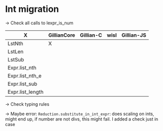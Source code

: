 # Int migration

-> Check all calls to lexpr_is_num


| X                | GillianCore | Gillian-C | wisl | Gillian-JS |
| ---------------- | ----------- | --------- | ---- | ---------- |
| LstNth           | X           |           |      |            |
| LstLen           |             |           |      |            |
| LstSub           |             |           |      |            |
| Expr.list_nth    |             |           |      |            |
| Expr.list_nth_e  |             |           |      |            |
| Expr.list_sub    |             |           |      |            |
| Expr.list_length |             |           |      |            |


-> Check typing rules


-> Maybe error:
`Reduction.substitute_in_int_expr`: does scaling on ints, might end up, if number are not divs, this might fail.
I added a check just in case